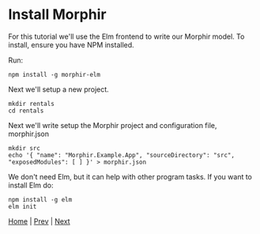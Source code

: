 # Install Morphir

For this tutorial we'll use the Elm frontend to write our Morphir model.  To install, ensure you have NPM installed. 

Run:
```
npm install -g morphir-elm
```

Next we'll setup a new project.
```
mkdir rentals
cd rentals
```

Next we'll write setup the  Morphir project and configuration file, morphir.json
```
mkdir src
echo '{ "name": "Morphir.Example.App", "sourceDirectory": "src", "exposedModules": [ ] }' > morphir.json
```

We don't need Elm, but it can help with other program tasks. If you want to install Elm do:
```
npm install -g elm
elm init
```


[Home](../) | [Prev](../) | [Next](model_a_request)
